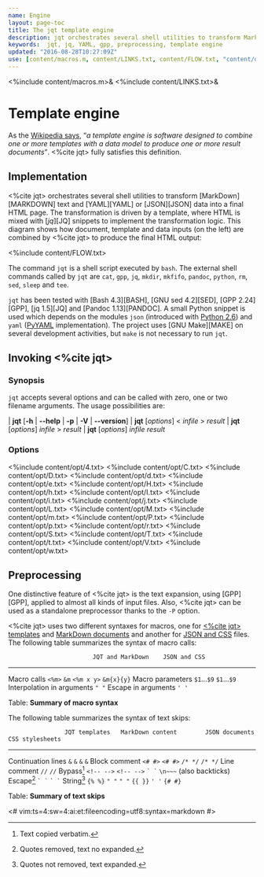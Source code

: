 ```yaml
---
name: Engine
layout: page-toc
title: The jqt template engine
description: jqt orchestrates several shell utilities to transform MarkDown text and YAML or JSON data into a final HTML page.
keywords:  jqt, jq, YAML, gpp, preprocessing, template engine
updated: "2016-08-28T10:27:09Z"
use: [content/macros.m, content/LINKS.txt, content/FLOW.txt, "content/opt/[4CDdeHhIijLMmnPprSTtVw].txt"]
---
```

<%include content/macros.m>&
<%include content/LINKS.txt>&

# Template engine

As the [Wikipedia says](https://en.wikipedia.org/wiki/Template_processor),
<q><i>a template engine is
software designed to combine one or more templates with a data model to produce
one or more result documents</i></q>. <%cite jqt> fully satisfies this definition.

## Implementation

<%cite jqt> orchestrates several shell utilities to transform [MarkDown][MARKDOWN] text and
[YAML][YAML] or [JSON][JSON] data into a final HTML page. The transformation is driven by a template,
where HTML is mixed with [_jq_][JQ] snippets to implement the transformation logic.
This diagram shows how document, template and data inputs (on the left) are combined by
<%cite jqt> to produce the final HTML output:

<%include content/FLOW.txt>

The command `jqt` is a shell script executed by `bash`.
The external shell commands called by `jqt` are `cat`, `gpp`, `jq`, `mkdir`,
`mkfifo`, `pandoc`, `python`, `rm`, `sed`, `sleep` and `tee`.

`jqt` has been tested with [Bash 4.3][BASH], [GNU sed 4.2][SED], [GPP 2.24][GPP],
[jq 1.5][JQ] and [Pandoc 1.13][PANDOC]. A small Python snippet is used which depends
on the modules `json` (introduced with [Python 2.6](https://docs.python.org/2.6/))
and `yaml` ([PyYAML](http://pyyaml.org/) implementation).
The project uses [GNU Make][MAKE] on several development activities, but `make`
is not necessary to run `jqt`.

## Invoking <%cite jqt>

### Synopsis

`jqt` accepts several options and can be called with zero, one or two filename
arguments.  The usage possibilities are:

| **jqt** [**-h** | **--help** | **-p** | **-V** | **--version**]
| **jqt** [_options_] < _infile_ > _result_
| **jqt** [_options_] _infile_ > _result_
| **jqt** [_options_] _infile_ _result_

### Options

<%include content/opt/4.txt>
<%include content/opt/C.txt>
<%include content/opt/D.txt>
<%include content/opt/d.txt>
<%include content/opt/e.txt>
<%include content/opt/H.txt>
<%include content/opt/h.txt>
<%include content/opt/I.txt>
<%include content/opt/i.txt>
<%include content/opt/j.txt>
<%include content/opt/L.txt>
<%include content/opt/M.txt>
<%include content/opt/m.txt>
<%include content/opt/P.txt>
<%include content/opt/p.txt>
<%include content/opt/r.txt>
<%include content/opt/S.txt>
<%include content/opt/T.txt>
<%include content/opt/t.txt>
<%include content/opt/V.txt>
<%include content/opt/w.txt>

## Preprocessing

One distinctive feature of <%cite jqt> is the text expansion, using [GPP][GPP], applied to almost
all kinds of input files.
Also, <%cite jqt> can be used as a standalone
preprocessor thanks to the `-P` option.

<%cite jqt> uses two different syntaxes for macros, one for
[<%cite jqt> templates](./structure.html#preprocessing) and
[MarkDown documents](./content.html#preprocessing)
and another for [JSON and CSS](./data.html#preprocessing) files. 
The following table summarizes the syntax of macro calls:

                            JQT and MarkDown    JSON and CSS
---------------             ----------------    ----------------
Macro calls                 `<%m>`              `&m`
                            `<%m x y>`          `&m{x}{y}`
Macro parameters            `$1`...`$9`         `$1`...`$9`
Interpolation in arguments  `" "`
Escape in arguments         `' '`

Table: **Summary of macro syntax**

The following table summarizes the syntax of text skips:

                    JQT templates   MarkDown content        JSON documents  CSS stylesheets
------------------  -------------   ----------------        --------------  ---------------
Continuation lines  `&`             `&`                     `&`             `&`
Block comment       `<# #>`         `<# #>`                 `/* */`         `/* */`
Line comment                                                `//`            `//`
Bypass[^1]          `<!-- -->`      `<!-- -->`
                                    `` ` ` ``
                                    `\n~~~` (also backticks)
Escape[^2]                                                  `` ` ` ``       `` ` ` ``
String[^3]          `{% %}`                                 `" "`           `" "`
                    `{{ }}`                                                 `' '`
                    `{# #}`

Table: **Summary of text skips**

[^1]: Text copied verbatim.
[^2]: Quotes removed, text no expanded.
[^3]: Quotes not removed, text expanded.

<#
vim:ts=4:sw=4:ai:et:fileencoding=utf8:syntax=markdown
#>
